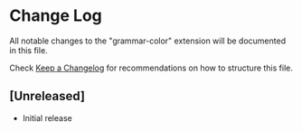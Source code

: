 # Change Log

All notable changes to the "grammar-color" extension will be documented in this file.

Check [Keep a Changelog](http://keepachangelog.com/) for recommendations on how to structure this file.

## [Unreleased]

- Initial release